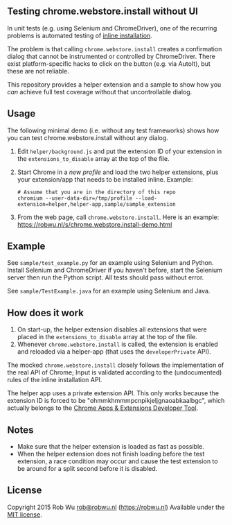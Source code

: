## Testing chrome.webstore.install without UI

In unit tests (e.g. using Selenium and ChromeDriver), one of the recurring
problems is automated testing of [inline installation](https://developers.google.com/chrome/web-store/docs/inline_installation).

The problem is that calling `chrome.webstore.install` creates a confirmation
dialog that cannot be instrumented or controlled by ChromeDriver. There exist
platform-specific hacks to click on the button (e.g. via AutoIt), but these are
not reliable.

This repository provides a helper extension and a sample to show how you *can*
achieve full test coverage without that uncontrollable dialog.


## Usage
The following minimal demo (i.e. without any test frameworks) shows how you can
test chrome.webstore.install without any dialog.

1. Edit `helper/background.js` and put the extension ID of your extension in the
   `extensions_to_disable` array at the top of the file.
2. Start Chrome in a *new profile* and load the two helper extensions, plus your
   extension/app that needs to be installed inline. Example:

   ```
   # Assume that you are in the directory of this repo
   chromium --user-data-dir=/tmp/profile --load-extension=helper,helper-app,sample/sample_extension
   ```
3. From the web page, call `chrome.webstore.install`. Here is an example:
   https://robwu.nl/s/chrome.webstore.install-demo.html


## Example
See `sample/test_example.py` for an example using Selenium and Python. Install
Selenium and ChromeDriver if you haven't before, start the Selenium server then
run the Python script. All tests should pass without error.

See `sample/TestExample.java` for an example using Selenium and Java.


## How does it work
1. On start-up, the helper extension disables all extensions that were placed in
   the `extensions_to_disable` array at the top of the file.
2. Whenever `chrome.webstore.install` is called, the extension is enabled and
   reloaded via a helper-app (that uses the `developerPrivate` API).

The mocked `chrome.webstore.install` closely follows the implementation of the
real API of Chrome; Input is validated according to the (undocumented) rules of
the inline installation API.

The helper app uses a private extension API. This only works because the
extension ID is forced to be "ohmmkhmmmpcnpikjeljgnaoabkaalbgc", which actually
belongs to the [Chrome Apps & Extensions Developer Tool](https://chrome.google.com/webstore/detail/chrome-apps-extensions-de/ohmmkhmmmpcnpikjeljgnaoabkaalbgc).


## Notes

- Make sure that the helper extension is loaded as fast as possible.
- When the helper extension does not finish loading before the test extension,
  a race condition may occur and cause the test extension to be around for a
  split second before it is disabled.


## License
Copyright 2015 Rob Wu <rob@robwu.nl> (https://robwu.nl)
Available under the [MIT license](http://opensource.org/licenses/MIT).

